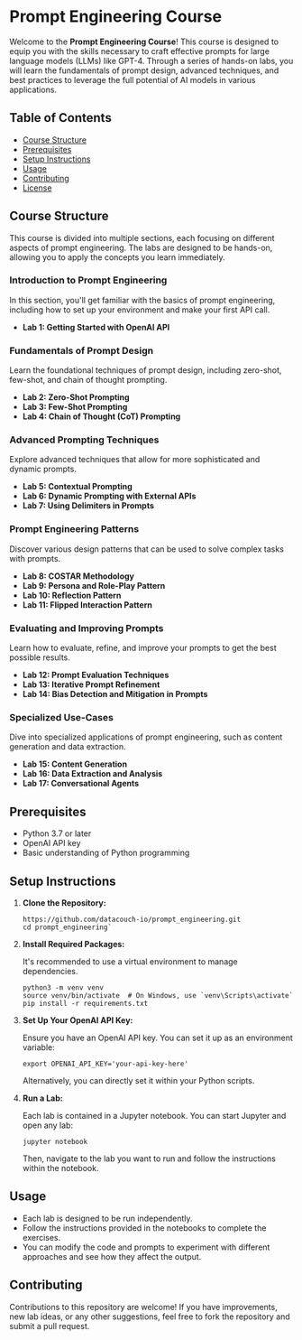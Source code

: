 # Prompt Engineering Course

Welcome to the  **Prompt Engineering Course**! This course is designed to equip you with the skills necessary to craft effective prompts for large language models (LLMs) like GPT-4. Through a series of hands-on labs, you will learn the fundamentals of prompt design, advanced techniques, and best practices to leverage the full potential of AI models in various applications.

## Table of Contents

-   [Course Structure](#course-structure)
-   [Prerequisites](#prerequisites)
-   [Setup Instructions](#setup-instructions)
-   [Usage](#usage)
-   [Contributing](#contributing)
-   [License](#license)

## Course Structure

This course is divided into multiple sections, each focusing on different aspects of prompt engineering. The labs are designed to be hands-on, allowing you to apply the concepts you learn immediately.

### Introduction to Prompt Engineering

In this section, you'll get familiar with the basics of prompt engineering, including how to set up your environment and make your first API call.

-   **Lab 1: Getting Started with OpenAI API**

### Fundamentals of Prompt Design

Learn the foundational techniques of prompt design, including zero-shot, few-shot, and chain of thought prompting.

-   **Lab 2: Zero-Shot Prompting**
-   **Lab 3: Few-Shot Prompting**
-   **Lab 4: Chain of Thought (CoT) Prompting**

### Advanced Prompting Techniques

Explore advanced techniques that allow for more sophisticated and dynamic prompts.

-   **Lab 5: Contextual Prompting**
-   **Lab 6: Dynamic Prompting with External APIs**
-   **Lab 7: Using Delimiters in Prompts**

### Prompt Engineering Patterns

Discover various design patterns that can be used to solve complex tasks with prompts.

-   **Lab 8: COSTAR Methodology**
-   **Lab 9: Persona and Role-Play Pattern**
-   **Lab 10: Reflection Pattern**
-   **Lab 11: Flipped Interaction Pattern**

### Evaluating and Improving Prompts

Learn how to evaluate, refine, and improve your prompts to get the best possible results.

-   **Lab 12: Prompt Evaluation Techniques**
-   **Lab 13: Iterative Prompt Refinement**
-   **Lab 14: Bias Detection and Mitigation in Prompts**

### Specialized Use-Cases

Dive into specialized applications of prompt engineering, such as content generation and data extraction.

-   **Lab 15: Content Generation**
-   **Lab 16: Data Extraction and Analysis**
-   **Lab 17: Conversational Agents**


## Prerequisites

-   Python 3.7 or later
-   OpenAI API key
-   Basic understanding of Python programming

## Setup Instructions

1.  **Clone the Repository:**
    
    ```
    https://github.com/datacouch-io/prompt_engineering.git
    cd prompt_engineering` 
    ```
2.  **Install Required Packages:**
    
    It's recommended to use a virtual environment to manage dependencies.
    ```
    python3 -m venv venv
    source venv/bin/activate  # On Windows, use `venv\Scripts\activate`
    pip install -r requirements.txt
    ``` 
    
3.  **Set Up Your OpenAI API Key:**
    
    Ensure you have an OpenAI API key. You can set it up as an environment variable:
    
    ```
    export OPENAI_API_KEY='your-api-key-here'
    ```
    
    Alternatively, you can directly set it within your Python scripts.
    
4.  **Run a Lab:**
    
    Each lab is contained in a Jupyter notebook. You can start Jupyter and open any lab:
    ```
    jupyter notebook
    ```
    
    Then, navigate to the lab you want to run and follow the instructions within the notebook.
    

## Usage

-   Each lab is designed to be run independently.
-   Follow the instructions provided in the notebooks to complete the exercises.
-   You can modify the code and prompts to experiment with different approaches and see how they affect the output.

## Contributing

Contributions to this repository are welcome! If you have improvements, new lab ideas, or any other suggestions, feel free to fork the repository and submit a pull request.
